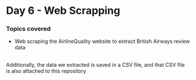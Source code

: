 <h1>Day 6 - Web Scrapping</h1>

<h3>Topics covered</h3>
  <ul>
  <li>Web scraping the AirlineQuality website to extract British Airways review data</li>
  </ul>

<br>
  Additionally, the data we extracted is saved in a CSV file, and that CSV file is also attached to this repository


